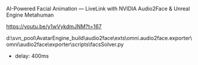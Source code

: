AI-Powered Facial Animation — LiveLink with NVIDIA Audio2Face & Unreal Engine Metahuman

https://youtu.be/y1wVykdmJNM?t=167

d:\svn_pool\AvatarEngine\_build\audio2face\exts\omni.audio2face.exporter\omni\audio2face\exporter\scripts\facsSolver.py

- delay: 400ms